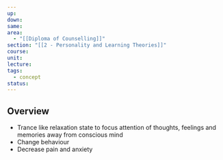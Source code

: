 ```yaml
---
up: 
down: 
same: 
area:
  - "[[Diploma of Counselling]]"
section: "[[2 - Personality and Learning Theories]]"
course: 
unit: 
lecture: 
tags:
  - concept
status:
---
```

## Overview
- Trance like relaxation state to focus attention of thoughts, feelings and memories away from conscious mind
- Change behaviour
- Decrease pain and anxiety